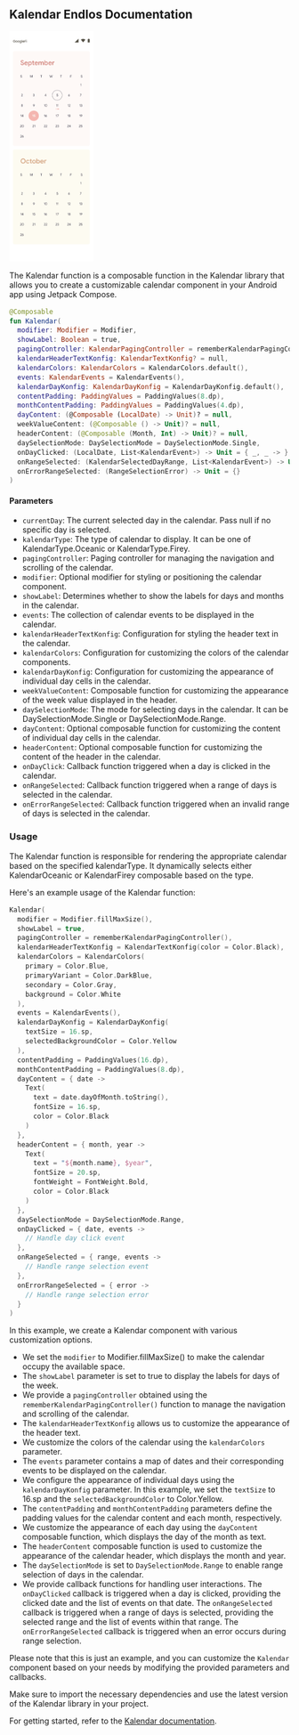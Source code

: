 ## Kalendar Endlos Documentation

<div align="start">
  <img src="../img/endlos.png" alt="endlos" width="30%" />
</div>


The Kalendar function is a composable function in the Kalendar library that allows you to create a
customizable calendar component in your Android app using Jetpack Compose. 

```kotlin
@Composable
fun Kalendar(
  modifier: Modifier = Modifier,
  showLabel: Boolean = true,
  pagingController: KalendarPagingController = rememberKalendarPagingController(),
  kalendarHeaderTextKonfig: KalendarTextKonfig? = null,
  kalendarColors: KalendarColors = KalendarColors.default(),
  events: KalendarEvents = KalendarEvents(),
  kalendarDayKonfig: KalendarDayKonfig = KalendarDayKonfig.default(),
  contentPadding: PaddingValues = PaddingValues(8.dp),
  monthContentPadding: PaddingValues = PaddingValues(4.dp),
  dayContent: (@Composable (LocalDate) -> Unit)? = null,
  weekValueContent: (@Composable () -> Unit)? = null,
  headerContent: (@Composable (Month, Int) -> Unit)? = null,
  daySelectionMode: DaySelectionMode = DaySelectionMode.Single,
  onDayClicked: (LocalDate, List<KalendarEvent>) -> Unit = { _, _ -> },
  onRangeSelected: (KalendarSelectedDayRange, List<KalendarEvent>) -> Unit = { _, _ -> },
  onErrorRangeSelected: (RangeSelectionError) -> Unit = {}
)
```

#### Parameters

- `currentDay`: The current selected day in the calendar. Pass null if no specific day is selected.
- `kalendarType`: The type of calendar to display. It can be one of KalendarType.Oceanic or
  KalendarType.Firey.
- `pagingController`: Paging controller for managing the navigation and scrolling of the calendar.
- `modifier`: Optional modifier for styling or positioning the calendar component.
- `showLabel`: Determines whether to show the labels for days and months in the calendar.
- `events`: The collection of calendar events to be displayed in the calendar.
- `kalendarHeaderTextKonfig`: Configuration for styling the header text in the calendar.
- `kalendarColors`: Configuration for customizing the colors of the calendar components.
- `kalendarDayKonfig`: Configuration for customizing the appearance of individual day cells in the
  calendar.
- `weekValueContent`: Composable function for customizing the appearance of the week value displayed in the header.
- `daySelectionMode`: The mode for selecting days in the calendar. It can be DaySelectionMode.Single
  or DaySelectionMode.Range.
- `dayContent`: Optional composable function for customizing the content of individual day cells in
  the calendar.
- `headerContent`: Optional composable function for customizing the content of the header in the
  calendar.
- `onDayClick`: Callback function triggered when a day is clicked in the calendar.
- `onRangeSelected`: Callback function triggered when a range of days is selected in the calendar.
- `onErrorRangeSelected`: Callback function triggered when an invalid range of days is selected in the
  calendar.

### Usage

The Kalendar function is responsible for rendering the appropriate calendar based on the specified
kalendarType. It dynamically selects either KalendarOceanic or KalendarFirey composable based on the
type.

Here's an example usage of the Kalendar function:

```kotlin
Kalendar(
  modifier = Modifier.fillMaxSize(),
  showLabel = true,
  pagingController = rememberKalendarPagingController(),
  kalendarHeaderTextKonfig = KalendarTextKonfig(color = Color.Black),
  kalendarColors = KalendarColors(
    primary = Color.Blue,
    primaryVariant = Color.DarkBlue,
    secondary = Color.Gray,
    background = Color.White
  ),
  events = KalendarEvents(),
  kalendarDayKonfig = KalendarDayKonfig(
    textSize = 16.sp,
    selectedBackgroundColor = Color.Yellow
  ),
  contentPadding = PaddingValues(16.dp),
  monthContentPadding = PaddingValues(8.dp),
  dayContent = { date ->
    Text(
      text = date.dayOfMonth.toString(),
      fontSize = 16.sp,
      color = Color.Black
    )
  },
  headerContent = { month, year ->
    Text(
      text = "${month.name}, $year",
      fontSize = 20.sp,
      fontWeight = FontWeight.Bold,
      color = Color.Black
    )
  },
  daySelectionMode = DaySelectionMode.Range,
  onDayClicked = { date, events ->
    // Handle day click event
  },
  onRangeSelected = { range, events ->
    // Handle range selection event
  },
  onErrorRangeSelected = { error ->
    // Handle range selection error
  }
)

```


In this example, we create a Kalendar component with various customization options. 
- We set the `modifier` to Modifier.fillMaxSize() to make the calendar occupy the available space. 
- The `showLabel` parameter is set to true to display the labels for days of the week.
- We provide a `pagingController` obtained using the `rememberKalendarPagingController()` function to manage the navigation and scrolling of the calendar. 
- The `kalendarHeaderTextKonfig` allows us to customize the appearance of the header text.
- We customize the colors of the calendar using the `kalendarColors` parameter. 
- The `events` parameter contains a map of dates and their corresponding events to be displayed on the calendar.
- We configure the appearance of individual days using the `kalendarDayKonfig` parameter. In this example, we set the `textSize` to 16.sp and the `selectedBackgroundColor` to Color.Yellow.
- The `contentPadding` and `monthContentPadding` parameters define the padding values for the calendar content and each month, respectively.
- We customize the appearance of each day using the `dayContent` composable function, which displays the day of the month as text.
- The `headerContent` composable function is used to customize the appearance of the calendar header, which displays the month and year.
- The `daySelectionMode` is set to `DaySelectionMode.Range` to enable range selection of days in the calendar.
- We provide callback functions for handling user interactions. The `onDayClicked` callback is triggered when a day is clicked, providing the clicked date and the list of events on that date. The `onRangeSelected` callback is triggered when a range of days is selected, providing the selected range and the list of events within that range. The `onErrorRangeSelected` callback is triggered when an error occurs during range selection.

Please note that this is just an example, and you can customize the `Kalendar` component based on your needs by modifying the provided parameters and callbacks.

Make sure to import the necessary dependencies and use the latest version of the Kalendar library in your project.

For getting started, refer to the [Kalendar documentation](https://github.com/himanshoe/Kalendar).

